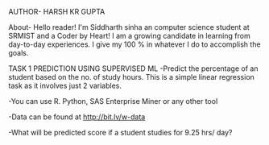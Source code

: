 AUTHOR- HARSH KR GUPTA

About-
Hello reader! I'm Siddharth sinha an computer science student at SRMIST and a Coder by Heart! I am a growing candidate in learning from day-to-day experiences. I give my 100 % in whatever I do to accomplish the goals.

TASK 1 PREDICTION USING SUPERVISED ML
-Predict the percentage of an student based on the no. of study hours. This is a simple linear regression task as it involves just 2 variables.

-You can use R. Python, SAS Enterprise Miner or any other tool

-Data can be found at http://bit.lv/w-data

-What will be predicted score if a student studies for 9.25 hrs/ day?
